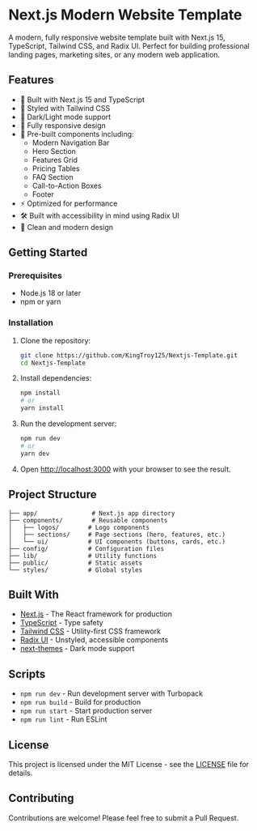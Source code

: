 # Next.js Modern Website Template

A modern, fully responsive website template built with Next.js 15, TypeScript, Tailwind CSS, and Radix UI. Perfect for building professional landing pages, marketing sites, or any modern web application.

## Features 

- 🚀 Built with Next.js 15 and TypeScript
- 🎨 Styled with Tailwind CSS
- 🌙 Dark/Light mode support
- 📱 Fully responsive design
- 🧩 Pre-built components including:
  - Modern Navigation Bar
  - Hero Section
  - Features Grid
  - Pricing Tables
  - FAQ Section
  - Call-to-Action Boxes
  - Footer
- ⚡ Optimized for performance
- 🛠️ Built with accessibility in mind using Radix UI
- 💅 Clean and modern design

## Getting Started

### Prerequisites

- Node.js 18 or later
- npm or yarn

### Installation

1. Clone the repository:
   ```bash
   git clone https://github.com/KingTroy125/Nextjs-Template.git
   cd Nextjs-Template
   ```

2. Install dependencies:
   ```bash
   npm install
   # or
   yarn install
   ```

3. Run the development server:
   ```bash
   npm run dev
   # or
   yarn dev
   ```

4. Open [http://localhost:3000](http://localhost:3000) with your browser to see the result.

## Project Structure

```
├── app/               # Next.js app directory
├── components/        # Reusable components
│   ├── logos/        # Logo components
│   ├── sections/     # Page sections (hero, features, etc.)
│   └── ui/           # UI components (buttons, cards, etc.)
├── config/           # Configuration files
├── lib/              # Utility functions
├── public/           # Static assets
└── styles/           # Global styles
```

## Built With

- [Next.js](https://nextjs.org/) - The React framework for production
- [TypeScript](https://www.typescriptlang.org/) - Type safety
- [Tailwind CSS](https://tailwindcss.com/) - Utility-first CSS framework
- [Radix UI](https://www.radix-ui.com/) - Unstyled, accessible components
- [next-themes](https://github.com/pacocoursey/next-themes) - Dark mode support

## Scripts

- `npm run dev` - Run development server with Turbopack
- `npm run build` - Build for production
- `npm run start` - Start production server
- `npm run lint` - Run ESLint

## License

This project is licensed under the MIT License - see the [LICENSE](LICENSE) file for details.

## Contributing

Contributions are welcome! Please feel free to submit a Pull Request.
